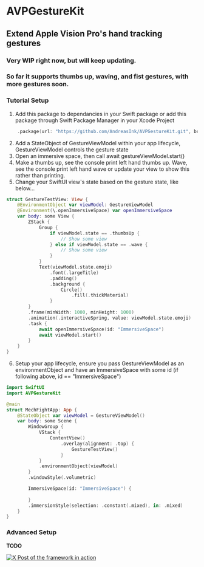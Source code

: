 # AVPGestureKit
## Extend Apple Vision Pro's hand tracking gestures

### Very WIP right now, but will keep updating. 
### So far it supports thumbs up, waving, and fist gestures, with more gestures soon.

### Tutorial Setup
1. Add this package to dependancies in your Swift package or add this package through Swift Package Manager in your Xcode Project

```swift
    .package(url: "https://github.com/AndreasInk/AVPGestureKit.git", branch: "main")
```

2. Add a StateObject of GestureViewModel within your app lifecycle, GestureViewModel controls the gesture state
3. Open an immersive space, then call await gestureViewModel.start()
4. Make a thumbs up, see the console print left hand thumbs up. Wave, see the console print left hand wave or update your view to show this rather than printing.
5. Change your SwiftUI view's state based on the gesture state, like below...

```swift
struct GestureTestView: View {
    @EnvironmentObject var viewModel: GestureViewModel
    @Environment(\.openImmersiveSpace) var openImmersiveSpace
    var body: some View {
        ZStack {
            Group {
                if viewModel.state == .thumbsUp {
                    // Show some view
                } else if viewModel.state == .wave {
                    // Show some view
                }
            }
            Text(viewModel.state.emoji)
                .font(.largeTitle)
                .padding()
                .background {
                    Circle()
                        .fill(.thickMaterial)
                }
        }
        .frame(minWidth: 1000, minHeight: 1000)
        .animation(.interactiveSpring, value: viewModel.state.emoji)
        .task {
            await openImmersiveSpace(id: "ImmersiveSpace")
            await viewModel.start()
        }
    }
}
```
6. Setup your app lifecycle, ensure you pass GestureViewModel as an environmentObject and have an ImmersiveSpace with some id (if following above, id == "ImmersiveSpace")
```swift
import SwiftUI
import AVPGestureKit

@main
struct MechFightApp: App {
    @StateObject var viewModel = GestureViewModel()
    var body: some Scene {
        WindowGroup {
            VStack {
                ContentView()
                    .overlay(alignment: .top) {
                        GestureTestView()
                    }
            }
            .environmentObject(viewModel)
        }
        .windowStyle(.volumetric)

        ImmersiveSpace(id: "ImmersiveSpace") {
            
        }
        .immersionStyle(selection: .constant(.mixed), in: .mixed)
    }
}
```

### Advanced Setup
**TODO**

[![X Post of the framework in action](https://github.com/AndreasInk/AVPGestureKit/assets/67549402/9754cbd5-7d37-4089-8488-ae381ff980e3)](https://twitter.com/i/status/1770268102590103964)
